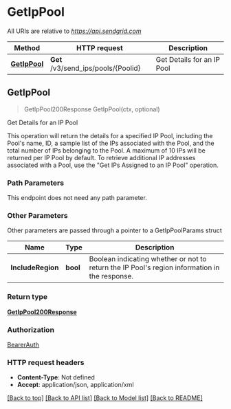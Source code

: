 # GetIpPool

All URIs are relative to *https://api.sendgrid.com*

Method | HTTP request | Description
------------- | ------------- | -------------
[**GetIpPool**](GetIpPool.md#GetIpPool) | **Get** /v3/send_ips/pools/{Poolid} | Get Details for an IP Pool



## GetIpPool

> GetIpPool200Response GetIpPool(ctx, optional)

Get Details for an IP Pool

This operation will return the details for a specified IP Pool, including the Pool's name, ID, a sample list of the IPs associated with the Pool, and the total number of IPs belonging to the Pool.  A maximum of 10 IPs will be returned per IP Pool by default. To retrieve additional IP addresses associated with a Pool, use the \"Get IPs Assigned to an IP Pool\" operation.

### Path Parameters

This endpoint does not need any path parameter.

### Other Parameters

Other parameters are passed through a pointer to a GetIpPoolParams struct


Name | Type | Description
------------- | ------------- | -------------
**IncludeRegion** | **bool** | Boolean indicating whether or not to return the IP Pool's region information in the response.

### Return type

[**GetIpPool200Response**](GetIpPool200Response.md)

### Authorization

[BearerAuth](../README.md#BearerAuth)

### HTTP request headers

- **Content-Type**: Not defined
- **Accept**: application/json, application/xml

[[Back to top]](#) [[Back to API list]](../README.md#documentation-for-api-endpoints)
[[Back to Model list]](../README.md#documentation-for-models)
[[Back to README]](../README.md)

